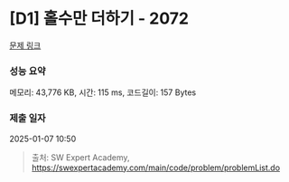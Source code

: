 # [D1] 홀수만 더하기 - 2072 

[문제 링크](https://swexpertacademy.com/main/code/problem/problemDetail.do?contestProbId=AV5QSEhaA5sDFAUq) 

### 성능 요약

메모리: 43,776 KB, 시간: 115 ms, 코드길이: 157 Bytes

### 제출 일자

2025-01-07 10:50



> 출처: SW Expert Academy, https://swexpertacademy.com/main/code/problem/problemList.do